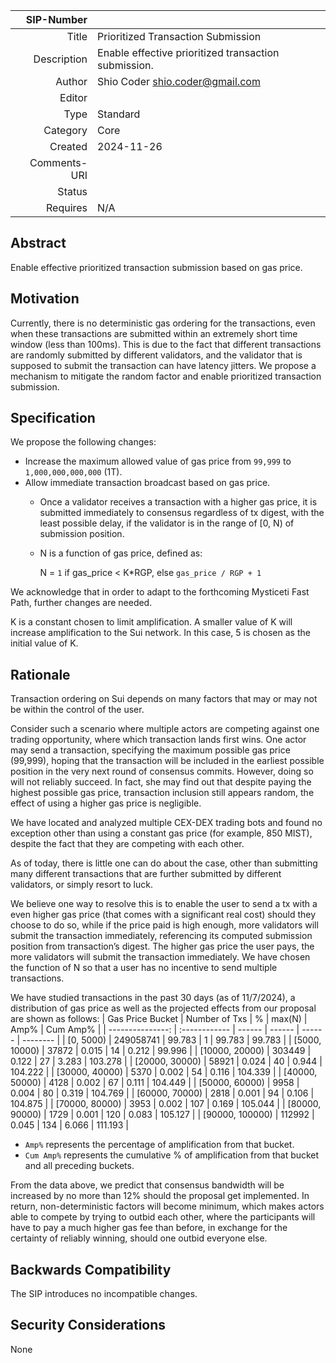 | SIP-Number          |  |
| ---:                | :--- |
| Title               | Prioritized Transaction Submission |
| Description         | Enable effective prioritized transaction submission. |
| Author              | Shio Coder <shio.coder@gmail.com> |
| Editor              |  |
| Type                | Standard |
| Category            | Core |
| Created             | 2024-11-26 |
| Comments-URI        |  |
| Status              |  |
| Requires            | N/A |


## Abstract

Enable effective prioritized transaction submission based on gas price.


## Motivation

Currently, there is no deterministic gas ordering for the transactions, even when these transactions are submitted within an extremely short time window (less than 100ms). This is due to the fact that different transactions are randomly submitted by different validators, and the validator that is supposed to submit the transaction can have latency jitters. We propose a mechanism to mitigate the random factor and enable prioritized transaction submission.

## Specification


We propose the following changes:
- Increase the maximum allowed value of gas price from `99,999` to `1,000,000,000,000` (1T).
- Allow immediate transaction broadcast based on gas price.
  - Once a validator receives a transaction with a higher gas price, it is submitted immediately to consensus regardless of tx digest, with the least possible delay, if the validator is in the range of [0, N) of submission position.
  - N is a function of gas price, defined as:

	  N = `1`  if gas_price < K\*RGP, else `gas_price / RGP + 1`

We acknowledge that in order to adapt to the forthcoming Mysticeti Fast Path, further changes are needed.  

K is a constant chosen to limit amplification. A smaller value of K will increase amplification to the Sui network. In this case, 5 is chosen as the initial value of K.


## Rationale

Transaction ordering on Sui depends on many factors that may or may not be within the control of the user.

Consider such a scenario where multiple actors are competing against one trading opportunity, where which transaction lands first wins. One actor may send a transaction, specifying the maximum possible gas price (99,999), hoping that the transaction will be included in the earliest possible position in the very next round of consensus commits. However, doing so will not reliably succeed. In fact, she may find out that despite paying the highest possible gas price, transaction inclusion still appears random, the effect of using a higher gas price is negligible.

We have located and analyzed multiple CEX-DEX trading bots and found no exception other than using a constant gas price (for example, 850 MIST), despite the fact that they are competing with each other.

As of today, there is little one can do about the case, other than submitting many different transactions that are further submitted by different validators, or simply resort to luck.

We believe one way to resolve this is to enable the user to send a tx with a even higher gas price (that comes with a significant real cost) should they choose to do so, while if the price paid is high enough, more validators will submit the transaction immediately, referencing its computed submission position from transaction’s digest. The higher gas price the user pays, the more validators will submit the transaction immediately. We have chosen the function of N so that a user has no incentive to send multiple transactions.

We have studied transactions in the past 30 days (as of 11/7/2024), a distribution of gas price as well as the projected effects from our proposal are shown as follows:
| Gas Price Bucket | Number of Txs | %      | max(N) | Amp%   | Cum Amp% |
| ---------------: | :------------ | ------ | ------ | ------ | -------- |
| [0, 5000)        | 249058741     | 99.783 | 1      | 99.783 | 99.783   |
| [5000, 10000)    | 37872         | 0.015  | 14     | 0.212  | 99.996   |
| [10000, 20000)   | 303449        | 0.122  | 27     | 3.283  | 103.278  |
| [20000, 30000)   | 58921         | 0.024  | 40     | 0.944  | 104.222  |
| [30000, 40000)   | 5370          | 0.002  | 54     | 0.116  | 104.339  |
| [40000, 50000)   | 4128          | 0.002  | 67     | 0.111  | 104.449  |
| [50000, 60000)   | 9958          | 0.004  | 80     | 0.319  | 104.769  |
| [60000, 70000)   | 2818          | 0.001  | 94     | 0.106  | 104.875  |
| [70000, 80000)   | 3953          | 0.002  | 107    | 0.169  | 105.044  |
| [80000, 90000)   | 1729          | 0.001  | 120    | 0.083  | 105.127  |
| [90000, 100000)  | 112992        | 0.045  | 134    | 6.066  | 111.193  |

- `Amp%` represents the percentage of amplification from that bucket.
- `Cum Amp%` represents the cumulative % of amplification from that bucket and all preceding buckets.

From the data above, we predict that consensus bandwidth will be increased by no more than 12% should the proposal get implemented. In return, non-deterministic factors will become minimum, which makes actors able to compete by trying to outbid each other, where the participants will have to pay a much higher gas fee than before, in exchange for the certainty of reliably winning, should one outbid everyone else.


## Backwards Compatibility
The SIP introduces no incompatible changes.


## Security Considerations

None
